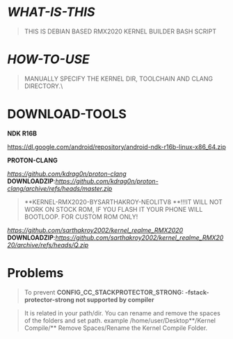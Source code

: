 # _**WHAT-IS-THIS**_

> THIS IS DEBIAN BASED RMX2020 KERNEL BUILDER BASH SCRIPT

# _**HOW-TO-USE**_

> MANUALLY SPECIFY THE KERNEL DIR, TOOLCHAIN AND CLANG DIRECTORY.\

# DOWNLOAD-TOOLS

**NDK R16B**

https://dl.google.com/android/repository/android-ndk-r16b-linux-x86_64.zip

**PROTON-CLANG**

_https://github.com/kdrag0n/proton-clang_
**DOWNLOADZIP**:_https://github.com/kdrag0n/proton-clang/archive/refs/heads/master.zip_

> **KERNEL-RMX2020-BYSARTHAKROY-NEOLITV8
> **!!!IT WILL NOT WORK ON STOCK ROM, IF YOU FLASH IT YOUR PHONE WILL BOOTLOOP. FOR CUSTOM ROM ONLY!

_https://github.com/sarthakroy2002/kernel_realme_RMX2020_
**DOWNLOADZIP**:_https://github.com/sarthakroy2002/kernel_realme_RMX2020/archive/refs/heads/Q.zip_

# Problems

> To prevent __CONFIG_CC_STACKPROTECTOR_STRONG: -fstack-protector-strong not supported by compiler__ 

>It is related in your path/dir. You can rename and remove the spaces of the folders and set path.
>example /home/user/Desktop**/Kernel Compile/** 
>Remove Spaces/Rename the Kernel Compile Folder.
